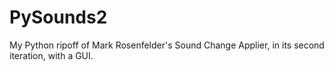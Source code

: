 PySounds2
=========

My Python ripoff of Mark Rosenfelder's Sound Change Applier, in its second iteration, with a GUI.
